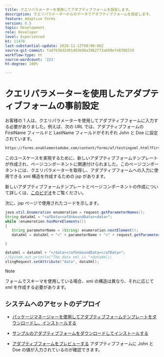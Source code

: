 ```yaml
---
title: クエリパラメーターを使用してアダプティブフォームを設定します。
description: クエリパラメーターからのデータでアダプティブフォームを設定します。
feature: Adaptive Forms
version: 6.5
topic: Development
role: Developer
level: Experienced
kt: 11470
last-substantial-update: 2020-11-12T00:00:00Z
source-git-commit: fad7630d2d91d03b98a3982f73a689ef48700319
workflow-type: ht
source-wordcount: '221'
ht-degree: 100%

---
```


# クエリパラメーターを使用したアダプティブフォームの事前設定

お客様の 1 人は、クエリパラメーターを使用してアダプティブフォームに入力する必要がありました。例えば、次の URL では、アダプティブフォームの FirstName フィールドと LastName フィールドがそれぞれ John と Doe に設定されています。

```html
https://forms.enablementadobe.com/content/forms/af/testingxml.html?FirstName=John&LastName=Doe
```

このユースケースを実現するために、新しいアダプティブフォームテンプレートが作成され、ページコンポーネントに関連付けられました。このページコンポーネントには、クエリパラメーターを取得し、アダプティブフォームへの入力に使用できる xml 構造を作成するための jsp があります。

新しいアダプティブフォームテンプレートとページコンポーネントの作成について詳しくは、[このビデオ](https://experienceleague.adobe.com/docs/experience-manager-learn/forms/storing-and-retrieving-form-data/part5.html?lang=ja)をご覧ください。

次に、jsp ページで使用されたコードを示します。

```java
java.util.Enumeration enumeration = request.getParameterNames();
String dataXml = "<afData><afUnboundData><data>";
while (enumeration.hasMoreElements())
{
   String parameterName = (String) enumeration.nextElement();
   dataXml = dataXml + "<" + parameterName + ">" + request.getParameter(parameterName) + "</" + parameterName + ">";

}

dataXml = dataXml + "</data></afUnboundData></afData>";
//System.out.println("The data xml is "+dataXml);
slingRequest.setAttribute("data", dataXml);
```

>[!NOTE]
>
>フォームでスキーマを使用している場合、xml の構造は異なり、それに応じて xml を作成する必要があります。


## システムへのアセットのデプロイ

* [パッケージマネージャーを使用してアダプティブフォームテンプレートをダウンロードし、インストールする](assets/populate-with-xml.zip)
* [サンプルのアダプティブフォームをダウンロードしてインストールする](assets/populate-af-with-query-paramters-form.zip)

* [アダプティブフォームをプレビューする](http://localhost:4502/content/dam/formsanddocuments/testingxml/jcr:content?wcmmode=disabled&amp;FirstName=John&amp;LastName=Doe)
アダプティブフォームに John と Doe の値が入力されているのが確認できます。

